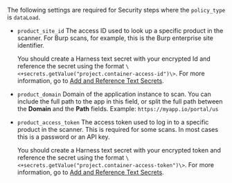 <!-- details>
		<summary>Dataload scan settings</summary -->

The following settings are required for Security steps where the `policy_type` is `dataLoad`.

* `product_site_id` The access ID used to look up a specific product in the scanner. For Burp scans, for example, this is the Burp enterprise site identifier.

   You should create a Harness text secret with your encrypted Id and reference the secret using the format `\<+secrets.getValue("project.container-access-id")\>`. For more information, go to [Add and Reference Text Secrets](/docs/platform/secrets/add-use-text-secrets).

* `product_domain` Domain of the application instance to scan. You can include the full path to the app in this field, or split the full path between the **Domain** and the **Path** fields. Example: `https://myapp.io/portal/us`

* `product_access_token` The access token used to log in to a specific product in the scanner. This is required for some scans. In most cases this is a password or an API key. 

  You should create a Harness text secret with your encrypted token and reference the secret using the format `\<+secrets.getValue("project.container-access-token")\>`. For more information, go to [Add and Reference Text Secrets](/docs/platform/secrets/add-use-text-secrets).


<!-- /details -->